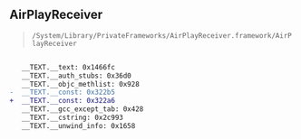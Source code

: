 ## AirPlayReceiver

> `/System/Library/PrivateFrameworks/AirPlayReceiver.framework/AirPlayReceiver`

```diff

   __TEXT.__text: 0x1466fc
   __TEXT.__auth_stubs: 0x36d0
   __TEXT.__objc_methlist: 0x928
-  __TEXT.__const: 0x322b5
+  __TEXT.__const: 0x322a6
   __TEXT.__gcc_except_tab: 0x428
   __TEXT.__cstring: 0x2c993
   __TEXT.__unwind_info: 0x1658

```
